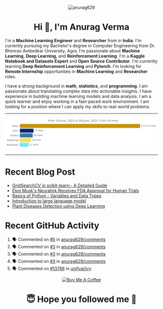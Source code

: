 

<p align="center"> <img src="https://komarev.com/ghpvc/?username=anurag629&label=Profile%20views&color=0e75b6&style=flat" alt="anurag629" /> </p>

<h1 align="center">Hi 👋, I'm Anurag Verma</h1>


I'm a **Machine Learning Engineer** and **Researcher** from in **India**. I'm currently pursuing my Bachelor's degree in Computer Engineering from Dr. Bhimrao Ambedkar University, Agra. I'm passionate about **Machine Learning**, **Deep Learning**, and **Reinforcement Learning**. I'm a **Kaggle Notebook and Datasets Expert** and **Open Source Contributor**. I'm currently learning **Deep Reinforcement Learning** and **Pytorch**. I'm looking for **Remote Internship** opportunities in **Machine Learning** and **Researcher** roles.

I have a strong background in **math**, **statistics**, and **programming**. I am passionate about translating complex data into actionable insights. I have experience in building machine learning models and data analysis. I am a quick learner and enjoy working in a fast-paced work environment. I am looking for a position where I can apply my skills to real-world problems.


---

<img
  src="https://github.com/anurag629/anurag629/blob/main/images/stat.svg"
  alt="Anurag WakaTime Activity"
/>


---
# Recent Blog Post

<!-- BLOG-POST-LIST:START -->
- [GridSearchCV in scikit-learn:- A Detailed Guide](https://www.codercops.tech/posts/gridsearchcv-in-scikit-learn-a-detailed-guide/)
- [Elon Musk&#39;s Neuralink Receives FDA Approval for Human Trials](https://www.codercops.tech/posts/elon-musks-neuralink-receives-fda-approval-for-human-trials/)
- [Basics of Python - Variables and Data Types](https://www.codercops.tech/posts/python-basics-of-python-variables-and-data-types/)
- [Introduction to large language model](https://www.codercops.tech/posts/introduction-to-large-language-model/)
- [Plant Diseases Detection using Deep Learning](https://www.codercops.tech/posts/plant-diseases-detection-using-deep-learning/)
<!-- BLOG-POST-LIST:END -->




# Recent GitHub Activity
<!--START_SECTION:activity-->
1. 🗣 Commented on [#5](https://github.com/anurag629/comments/issues/5) in [anurag629/comments](https://github.com/anurag629/comments)
2. 🗣 Commented on [#3](https://github.com/anurag629/comments/issues/3) in [anurag629/comments](https://github.com/anurag629/comments)
3. 🗣 Commented on [#3](https://github.com/anurag629/comments/issues/3) in [anurag629/comments](https://github.com/anurag629/comments)
4. 🗣 Commented on [#3](https://github.com/anurag629/comments/issues/3) in [anurag629/comments](https://github.com/anurag629/comments)
5. 🗣 Commented on [#13786](https://github.com/unifyai/ivy/issues/13786) in [unifyai/ivy](https://github.com/unifyai/ivy)
<!--END_SECTION:activity-->

<p align="center"> 
<a href="https://www.buymeacoffee.com/anurag629" target="_blank"><img src="https://cdn.buymeacoffee.com/buttons/default-orange.png" alt="Buy Me A Coffee" height="60" width="250"></a>
</p>


<h1 align="center"> 😇 Hope you followed me 🥰  </h1>

